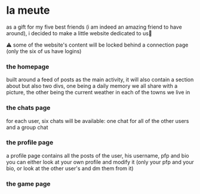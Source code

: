 # la meute

as a gift for my five best friends (i am indeed an amazing friend to have around), i decided to make a little website dedicated to us🤍

⚠ some of the website's content will be locked behind a connection page (only the six of us have logins)

### the homepage 

built around a feed of posts as the main activity, it will also contain a section about  but also two divs, one being a daily memory we all share with a picture, the other being the current weather in each of the towns we live in

### the chats page 

for each user, six chats will be available: one chat for all of the other users and a group chat

### the profile page

a profile page contains all the posts of the user, his username, pfp and bio
you can either look at your own profile and modify it (only your pfp and your bio, or look at the other user's and dm them from it)

### the game page



